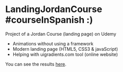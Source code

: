# LandingJordanCourse #courseInSpanish :)

Project of a Jordan Course (landing page) on Udemy

* Animations without using a framework
* Modern landing page (HTML5, CSS3 & javaScript)
* Helping with uigradients.com tool (online website)

You can see the results <a href="#" target="_blank">here</a>.
